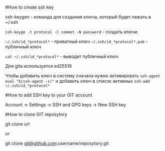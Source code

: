 #How to create ssh key 

ssh-keygen - команда для создания ключа, который будет лежать в ~/.ssh

`ssh-keyge -t protocol -C commet -N password` - создать ключи

`~/.ssh/id_*protocol*` - приватный ключ
`~/.ssh/id_*protocol*.pub` - публичный ключ

`cat ~/.ssh/id_*protocol*` - выводит публичный ключ

Для gitа используется ed25519

Чтобы добавить ключ в систему сначала нужно активировать `ssh-agent`
`eval "$(ssh-agent -s)"`
и добавить ключ в список активных
`ssh-add ~/.ssh/id_*protocol*`

#How to add SSH key to your GIT account

Account -> Settings -> SSH and GPG keys -> New SSH key

#How to clone GIT reposytory

git clone url

or

git clone git@github.com:username/reposytory.git
